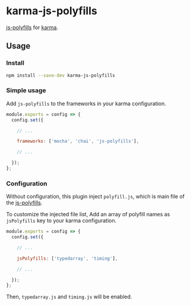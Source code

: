 # karma-js-polyfills

[js-polyfills](https://www.npmjs.com/package/js-polyfills) for [karma](https://www.npmjs.com/package/karma).

## Usage

### Install

```bash
npm install --save-dev karma-js-polyfills
```

### Simple usage

Add `js-polyfills` to the frameworks in your karma configuration.

```js
module.exports = config => {
  config.set({

    // ...

    frameworks: ['mocha', 'chai', 'js-polyfills'],

    // ...

  });
};
```

### Configuration

Without configuration, this plugin inject `polyfill.js`, which is main file of the [js-polyfills](https://www.npmjs.com/package/js-polyfills).

To customize the injected file list, Add an array of polyfill names as `jsPolyfills` key to your karma configuration.

```js
module.exports = config => {
  config.set({

    // ...

    jsPolyfills: ['typedarray', 'timing'],

    // ...

  });
};
```

Then, `typedarray.js` and `timing.js` will be enabled.
